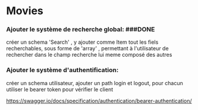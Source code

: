 # Movies

### Ajouter le système de recherche global:  ###DONE

créer un schema 'Search' , y ajouter comme Item tout les fiels recherchables, sous forme de 'array' , permettant à l'utilisateur de rechercher dans le champ recherche lui meme composé des autres


### Ajouter le système d'authentification:

créer un schema utilisateur, ajouter un path login et logout, pour chacun utiliser le bearer token pour vérifier le client

https://swagger.io/docs/specification/authentication/bearer-authentication/

